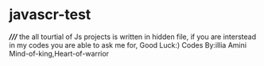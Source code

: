 # javascr-test
 ***///***
the all tourtial of Js projects is written in hidden file, 
if you are interstead in my codes you are able to ask me for,
Good Luck:)
Codes By:illia Amini
Mind-of-king,Heart-of-warrior 

